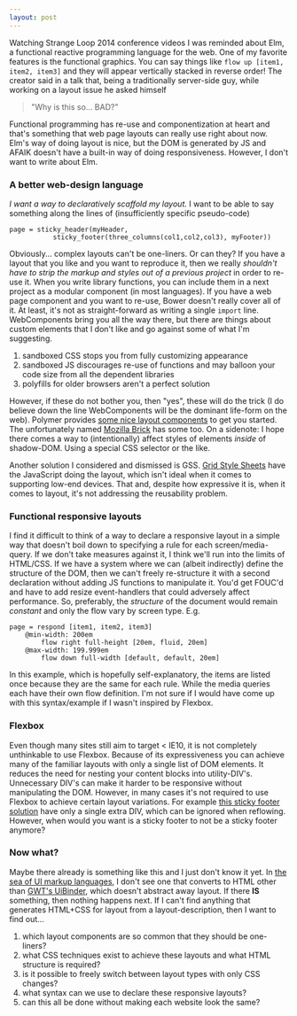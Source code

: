 ```yaml
---
layout: post
---
```

Watching Strange Loop 2014 conference videos I was reminded about Elm, a functional reactive programming language for the web. One of my favorite features is the functional graphics. You can say things like `flow up [item1, item2, item3]` and they will appear vertically stacked in reverse order! The creator said in a talk that, being a traditionally server-side guy, while working on a layout issue he asked himself

> "Why is this so... BAD?"

Functional programming has re-use and componentization at heart and that's something that web page layouts can really use right about now. Elm's way of doing layout is nice, but the DOM is generated by JS and AFAIK doesn't have a built-in way of doing responsiveness. However, I don't want to write about Elm.

### A better web-design language
*I want a way to declaratively scaffold my layout.* I want to be able to say something along the lines of (insufficiently specific pseudo-code)

	page = sticky_header(myHeader, 
	           sticky_footer(three_columns(col1,col2,col3), myFooter))

Obviously... complex layouts can't be one-liners. Or can they? If you have a layout that you like and you want to reproduce it, then we really *shouldn't have to strip the markup and styles out of a previous project* in order to re-use it. When you write library functions, you can include them in a next project as a modular component (in most languages). If you have a web page component and you want to re-use, Bower doesn't really cover all of it. At least, it's not as straight-forward as writing a single `import` line. WebComponents bring you all the way there, but there are things about custom elements that I don't like and go against some of what I'm suggesting.

1. sandboxed CSS stops you from fully customizing appearance
2. sandboxed JS discourages re-use of functions and may balloon your code size from all the dependent libraries
3. polyfills for older browsers aren't a perfect solution

However, if these do not bother you, then "yes", these will do the trick (I do believe down the line WebComponents will be the dominant life-form on the web). Polymer provides [some nice layout components](https://www.polymer-project.org/docs/elements/layout-elements.html) to get you started. The unfortunately named [Mozilla Brick](https://mozbrick.github.io/docs/brick-layout.html) has some too. On a sidenote: I hope there comes a way to (intentionally) affect styles of elements *inside* of shadow-DOM. Using a special CSS selector or the like.

Another solution I considered and dismissed is GSS. [Grid Style Sheets](http://gridstylesheets.org/) have the JavaScript doing the layout, which isn't ideal when it comes to supporting low-end devices. That and, despite how expressive it is, when it comes to layout, it's not addressing the reusability problem.

### Functional responsive layouts
I find it difficult to think of a way to declare a responsive layout in a simple way that doesn't boil down to specifying a rule for each screen/media-query. If we don't take measures against it, I think we'll run into the limits of HTML/CSS. If we have a system where we can (albeit indirectly) define the structure of the DOM, then we can't freely re-structure it with a second declaration without adding JS functions to manipulate it. You'd get FOUC'd and have to add resize event-handlers that could adversely affect performance. So, preferably, the *structure* of the document would remain *constant* and only the flow vary by screen type. E.g.

	page = respond [item1, item2, item3]
		@min-width: 200em 
			flow right full-height [20em, fluid, 20em]
		@max-width: 199.999em
			flow down full-width [default, default, 20em]

In this example, which is hopefully self-explanatory, the items are listed once because they are the same for each rule. While the media queries each have their own flow definition. I'm not sure if I would have come up with this syntax/example if I wasn't inspired by Flexbox.

### Flexbox
Even though many sites still aim to target < IE10, it is not completely unthinkable to use Flexbox. Because of its expressiveness you can achieve many of the familiar layouts with only a single list of DOM elements. It reduces the need for nesting your content blocks into utility-DIV's. Unnecessary DIV's can make it harder to be responsive without manipulating the DOM. However, in many cases it's not required to use Flexbox to achieve certain layout variations. For example [this sticky footer solution](http://www.cssstickyfooter.com/using-sticky-footer-code.html) have only a single extra DIV, which can be ignored when reflowing. However, when would you want is a sticky footer to not be a sticky footer anymore?

### Now what?
Maybe there already is something like this and I just don't know it yet. In [the sea of UI markup languages](http://en.wikipedia.org/wiki/User_interface_markup_language), I don't see one that converts to HTML other than [GWT's UiBinder](http://www.gwtproject.org/doc/latest/DevGuideUiBinder.html), which doesn't abstract away layout. If there **IS** something, then nothing happens next. If I can't find anything that generates HTML+CSS for layout from a layout-description, then I want to find out...

1. which layout components are so common that they should be one-liners?
2. what CSS techniques exist to achieve these layouts and what HTML structure is required?
3. is it possible to freely switch between layout types with only CSS changes?
4. what syntax can we use to declare these responsive layouts?
5. can this all be done without making each website look the same?

